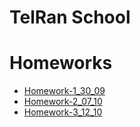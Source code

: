 # TelRan School

# Homeworks

- [Homework-1_30_09](https://github.com/AlexDolz/JS-Homeworks/tree/main/Homework_30_09)
- [Homework-2_07_10](https://github.com/AlexDolz/JS-Homeworks/tree/main/Homework%20_07_10)
- [Homework-3_12_10](https://github.com/AlexDolz/JS-Homeworks/tree/main/Homework_12_10)
